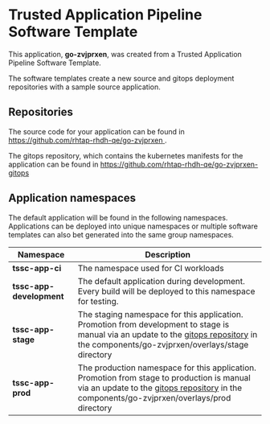 # Trusted Application Pipeline Software Template

This application, **go-zvjprxen**, was created from a Trusted Application Pipeline Software Template.

The software templates create a new source and gitops deployment repositories with a sample source application. 

## Repositories

The source code for your application can be found in [https://github.com/rhtap-rhdh-qe/go-zvjprxen ](https://github.com/rhtap-rhdh-qe/go-zvjprxen ).
 
The gitops repository, which contains the kubernetes manifests for the application can be found in 
[https://github.com/rhtap-rhdh-qe/go-zvjprxen-gitops ](https://github.com/rhtap-rhdh-qe/go-zvjprxen-gitops ) 

## Application namespaces 

The default application will be found in the following namespaces. Applications can be deployed into unique namespaces or multiple software templates can also bet generated into the same group namespaces.  

|  Namespace   |  Description   |  
| -------- | -------- |
| **tssc-app-ci** | The namespace used for CI workloads |
| **tssc-app-development** | The default application during development. Every build will be deployed to this namespace for testing. |
| **tssc-app-stage** | The staging namespace for this application. Promotion from development to stage is manual via an update to the [gitops repository](https://github.com/rhtap-rhdh-qe/go-zvjprxen-gitops ) in the components/go-zvjprxen/overlays/stage directory |
| **tssc-app-prod** | The production namespace for this application. Promotion from stage to production is manual via an update to the [gitops repository](https://github.com/rhtap-rhdh-qe/go-zvjprxen-gitops ) in the components/go-zvjprxen/overlays/prod directory |